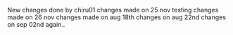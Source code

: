 New changes done by chiru01
changes made on 25 nov
testing
changes made on 26 nov
changes made on aug 18th
changes on aug 22nd
changes on sep 02nd again..

